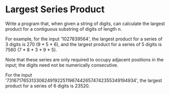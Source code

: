 # Largest Series Product

Write a program that, when given a string of digits, can calculate the largest product for a contiguous substring of digits of length n.

For example, for the input '1027839564', the largest product for a series of 3 digits is 270 (9 * 5 * 6), and the largest product for a series of 5 digits is 7560 (7 * 8 * 3 * 9 * 5).

Note that these series are only required to occupy adjacent positions in the input; the digits need not be numerically consecutive.

For the input '73167176531330624919225119674426574742355349194934', the largest product for a series of 6 digits is 23520.
